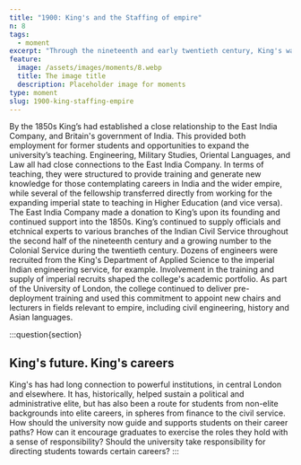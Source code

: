 ```yaml
---
title: "1900: King's and the Staffing of empire"
n: 8
tags:
  - moment
excerpt: "Through the nineteenth and early twentieth century, King's was an important conduit for staffing the British empire"
feature:
  image: /assets/images/moments/8.webp
  title: The image title
  description: Placeholder image for moments
type: moment
slug: 1900-king-staffing-empire
---
```


By the 1850s King’s had established a close relationship to the East India Company, and Britain's government of India. This provided both employment for former students and opportunities to expand the university’s teaching. Engineering, Military Studies, Oriental Languages, and Law all had close connections to the East India Company. In terms of teaching, they were structured to provide training and generate new knowledge for those contemplating careers in India and the wider empire, while several of the fellowship transferred directly from working for the expanding imperial state to teaching in Higher Education (and vice versa). The East India Company made a donation to King’s upon its founding and continued support into the 1850s. King’s continued to supply officials and etchnical experts to various branches of the Indian Civil Service throughout the second half of the nineteenth century and a growing number to the Colonial Service during the twentieth century. Dozens of engineers were recruited from the King's Department of Applied Science to the imperial Indian engineering service, for example. Involvement in the training and supply of imperial recruits shaped the college's academic portfolio. As part of the University of London, the college continued to deliver pre-deployment training and used this commitment to appoint new chairs and lecturers in fields relevant to empire, including civil engineering, history and Asian languages.

:::question{section}

## King's future. King's careers

King's has had long connection to powerful institutions, in central London and elsewhere. It has, historically, helped sustain a political and administrative elite, but has also been a route for students from non-elite backgrounds into elite careers, in spheres from finance to the civil service. How should the university now guide and supports students on their career paths? How can it encourage graduates to exercise the roles they hold with a sense of responsibility? Should the university take responsibility for directing students towards certain careers?
:::

